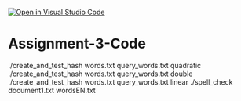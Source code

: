 [![Open in Visual Studio Code](https://classroom.github.com/assets/open-in-vscode-c66648af7eb3fe8bc4f294546bfd86ef473780cde1dea487d3c4ff354943c9ae.svg)](https://classroom.github.com/online_ide?assignment_repo_id=10577942&assignment_repo_type=AssignmentRepo)
# Assignment-3-Code


./create_and_test_hash words.txt query_words.txt quadratic
./create_and_test_hash words.txt query_words.txt double
./create_and_test_hash words.txt query_words.txt linear
./spell_check document1.txt wordsEN.txt 